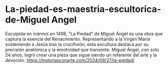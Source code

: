# La-piedad-es-maestria-escultorica-de-Miguel Angel
Esculpida en mármol en 1498, "La Piedad" de Miguel Ángel es una obra que captura la esencia del Renacimiento. Representando a la Virgen María sosteniendo a Jesús tras la crucifixión, esta escultura destaca por su precisión anatómica y la emotividad que transmite. Miguel Ángel, con solo 24 años, logró crear una pieza que sigue siendo un referente del arte y la devoción.
https://historiasconarte.com/2024/09/27/la-piedad/
